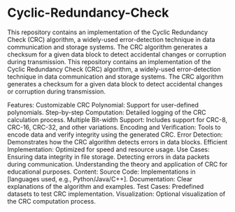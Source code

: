 # Cyclic-Redundancy-Check
This repository contains an implementation of the Cyclic Redundancy Check (CRC) algorithm, a widely-used error-detection technique in data communication and storage systems. The CRC algorithm generates a checksum for a given data block to detect accidental changes or corruption during transmission.
This repository contains an implementation of the Cyclic Redundancy Check (CRC) algorithm, a widely-used error-detection technique in data communication and storage systems. The CRC algorithm generates a checksum for a given data block to detect accidental changes or corruption during transmission.

Features:
Customizable CRC Polynomial: Support for user-defined polynomials.
Step-by-step Computation: Detailed logging of the CRC calculation process.
Multiple Bit-width Support: Includes support for CRC-8, CRC-16, CRC-32, and other variations.
Encoding and Verification: Tools to encode data and verify integrity using the generated CRC.
Error Detection: Demonstrates how the CRC algorithm detects errors in data blocks.
Efficient Implementation: Optimized for speed and resource usage.
Use Cases:
Ensuring data integrity in file storage.
Detecting errors in data packets during communication.
Understanding the theory and application of CRC for educational purposes.
Content:
Source Code: Implementations in [languages used, e.g., Python/Java/C++].
Documentation: Clear explanations of the algorithm and examples.
Test Cases: Predefined datasets to test CRC implementation.
Visualization: Optional visualization of the CRC computation process.
